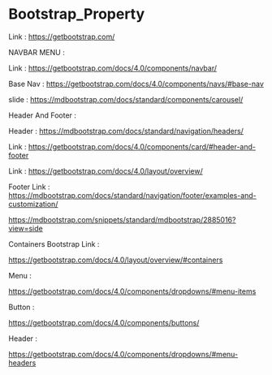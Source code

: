 # Bootstrap_Property

Link : https://getbootstrap.com/

NAVBAR MENU :

Link : https://getbootstrap.com/docs/4.0/components/navbar/

Base Nav : https://getbootstrap.com/docs/4.0/components/navs/#base-nav

slide : https://mdbootstrap.com/docs/standard/components/carousel/


Header And Footer :

Header : https://mdbootstrap.com/docs/standard/navigation/headers/

Link : https://getbootstrap.com/docs/4.0/components/card/#header-and-footer

Link : https://getbootstrap.com/docs/4.0/layout/overview/

Footer Link : https://mdbootstrap.com/docs/standard/navigation/footer/examples-and-customization/

https://mdbootstrap.com/snippets/standard/mdbootstrap/2885016?view=side


Containers Bootstrap Link :

https://getbootstrap.com/docs/4.0/layout/overview/#containers

Menu :

https://getbootstrap.com/docs/4.0/components/dropdowns/#menu-items

Button : 

https://getbootstrap.com/docs/4.0/components/buttons/

Header :

https://getbootstrap.com/docs/4.0/components/dropdowns/#menu-headers



